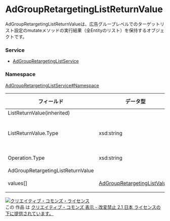 # AdGroupRetargetingListReturnValue
AdGroupRetargetingListReturnValueは、広告グループレベルでのターゲットリスト設定のmutateメソッドの実行結果（全Entityのリスト）を保持するオブジェクトです。

### Service
+ [AdGroupRetargetingListService](../../services/AdGroupRetargetingListService.md)

### Namespace
[AdGroupRetargetingListService#Namespace](../../services/AdGroupRetargetingListService.md#namespace)

| フィールド | データ型 | max<br>Occurs | min<br>Occurs | resp<br>onse | add | set | remove | 説明 |
|---|---|---|---|---|---|---|---|---|
| ListReturnValue(inherited)|||||||
| ListReturnValue.Type| xsd:string|||||||このインスタンスの ListReturnValue のサブタイプを示します。 |
| Operation.Type| xsd:string||||||| mutate処理の内容です。 |
| AdGroupRetargetingListReturnValue|||||||
| values[]| <a href="AdGroupRetargetingListValues.md">AdGroupRetargetingListValues</a>| unbounded| 0| ○| -| -| -| mutateメソッドの実行結果です。 |

<a rel="license" href="http://creativecommons.org/licenses/by-nd/2.1/jp/"><img alt="クリエイティブ・コモンズ・ライセンス" style="border-width:0" src="https://i.creativecommons.org/l/by-nd/2.1/jp/88x31.png" /></a><br />この 作品 は <a rel="license" href="http://creativecommons.org/licenses/by-nd/2.1/jp/">クリエイティブ・コモンズ 表示 - 改変禁止 2.1 日本 ライセンスの下に提供されています。</a>

